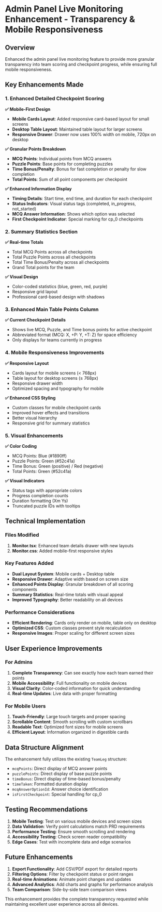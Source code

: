 # Admin Panel Live Monitoring Enhancement - Transparency & Mobile Responsiveness

## Overview
Enhanced the admin panel live monitoring feature to provide more granular transparency into team scoring and checkpoint progress, while ensuring full mobile responsiveness.

## Key Enhancements Made

### 1. Enhanced Detailed Checkpoint Scoring
**✅ Mobile-First Design**
- **Mobile Cards Layout**: Added responsive card-based layout for small screens
- **Desktop Table Layout**: Maintained table layout for larger screens  
- **Responsive Drawer**: Drawer now uses 100% width on mobile, 720px on desktop

**✅ Granular Points Breakdown**
- **MCQ Points**: Individual points from MCQ answers
- **Puzzle Points**: Base points for completing puzzles
- **Time Bonus/Penalty**: Bonus for fast completion or penalty for slow completion
- **Total Points**: Sum of all point components per checkpoint

**✅ Enhanced Information Display**
- **Timing Details**: Start time, end time, and duration for each checkpoint
- **Status Indicators**: Visual status tags (completed, in_progress, not_started)
- **MCQ Answer Information**: Shows which option was selected
- **First Checkpoint Indicator**: Special marking for cp_0 checkpoints

### 2. Summary Statistics Section
**✅ Real-time Totals**
- Total MCQ Points across all checkpoints
- Total Puzzle Points across all checkpoints  
- Total Time Bonus/Penalty across all checkpoints
- Grand Total points for the team

**✅ Visual Design**
- Color-coded statistics (blue, green, red, purple)
- Responsive grid layout
- Professional card-based design with shadows

### 3. Enhanced Main Table Points Column
**✅ Current Checkpoint Details**
- Shows live MCQ, Puzzle, and Time bonus points for active checkpoint
- Abbreviated format (MCQ: X, +P: Y, +T: Z) for space efficiency
- Only displays for teams currently in progress

### 4. Mobile Responsiveness Improvements
**✅ Responsive Layout**
- Cards layout for mobile screens (< 768px)
- Table layout for desktop screens (≥ 768px)
- Responsive drawer width
- Optimized spacing and typography for mobile

**✅ Enhanced CSS Styling**
- Custom classes for mobile checkpoint cards
- Improved hover effects and transitions
- Better visual hierarchy
- Responsive grid for summary statistics

### 5. Visual Enhancements
**✅ Color Coding**
- MCQ Points: Blue (#1890ff)
- Puzzle Points: Green (#52c41a)  
- Time Bonus: Green (positive) / Red (negative)
- Total Points: Green (#52c41a)

**✅ Visual Indicators**
- Status tags with appropriate colors
- Progress completion counts
- Duration formatting (Xm Ys)
- Truncated puzzle IDs with tooltips

## Technical Implementation

### Files Modified
1. **Monitor.tsx**: Enhanced team details drawer with new layouts
2. **Monitor.css**: Added mobile-first responsive styles

### Key Features Added
- **Dual Layout System**: Mobile cards + Desktop table
- **Responsive Drawer**: Adaptive width based on screen size
- **Enhanced Points Display**: Granular breakdown of all scoring components
- **Summary Statistics**: Real-time totals with visual appeal
- **Improved Typography**: Better readability on all devices

### Performance Considerations
- **Efficient Rendering**: Cards only render on mobile, table only on desktop
- **Optimized CSS**: Custom classes prevent style recalculation
- **Responsive Images**: Proper scaling for different screen sizes

## User Experience Improvements

### For Admins
1. **Complete Transparency**: Can see exactly how each team earned their points
2. **Mobile Accessibility**: Full functionality on mobile devices
3. **Visual Clarity**: Color-coded information for quick understanding
4. **Real-time Updates**: Live data with proper formatting

### For Mobile Users
1. **Touch-Friendly**: Large touch targets and proper spacing
2. **Scrollable Content**: Smooth scrolling with custom scrollbars
3. **Readable Text**: Optimized font sizes for mobile screens
4. **Efficient Layout**: Information organized in digestible cards

## Data Structure Alignment
The enhancement fully utilizes the existing `TeamLeg` structure:
- `mcqPoints`: Direct display of MCQ answer points
- `puzzlePoints`: Direct display of base puzzle points  
- `timeBonus`: Direct display of time-based bonus/penalty
- `timeTaken`: Formatted duration display
- `mcqAnswerOptionId`: Answer choice identification
- `isFirstCheckpoint`: Special handling for cp_0

## Testing Recommendations
1. **Mobile Testing**: Test on various mobile devices and screen sizes
2. **Data Validation**: Verify point calculations match PRD requirements
3. **Performance Testing**: Ensure smooth scrolling and rendering
4. **Accessibility Testing**: Check screen reader compatibility
5. **Edge Cases**: Test with incomplete data and edge scenarios

## Future Enhancements
1. **Export Functionality**: Add CSV/PDF export for detailed reports
2. **Filtering Options**: Filter by checkpoint status or point ranges
3. **Real-time Animations**: Animate point changes and updates
4. **Advanced Analytics**: Add charts and graphs for performance analysis
5. **Team Comparison**: Side-by-side team comparison views

This enhancement provides the complete transparency requested while maintaining excellent user experience across all devices.
